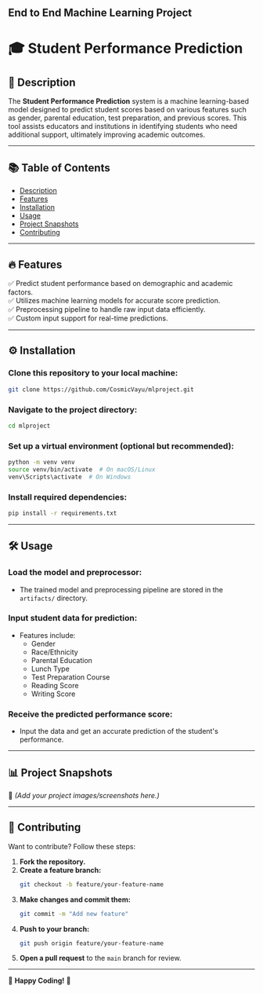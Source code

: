 ## End to End Machine Learning Project

# 🎓 Student Performance Prediction

## 📌 Description
The **Student Performance Prediction** system is a machine learning-based model designed to predict student scores based on various features such as gender, parental education, test preparation, and previous scores. This tool assists educators and institutions in identifying students who need additional support, ultimately improving academic outcomes.

---

## 📚 Table of Contents
- [Description](#-description)
- [Features](#-features)
- [Installation](#-installation)
- [Usage](#-usage)
- [Project Snapshots](#-project-snapshots)
- [Contributing](#-contributing)

---

## 🔥 Features
✅ Predict student performance based on demographic and academic factors.  
✅ Utilizes machine learning models for accurate score prediction.  
✅ Preprocessing pipeline to handle raw input data efficiently.  
✅ Custom input support for real-time predictions.  

---

## ⚙️ Installation

### Clone this repository to your local machine:
```bash
git clone https://github.com/CosmicVayu/mlproject.git
```

### Navigate to the project directory:
```bash
cd mlproject
```

### Set up a virtual environment (optional but recommended):
```bash
python -m venv venv  
source venv/bin/activate  # On macOS/Linux  
venv\Scripts\activate  # On Windows  
```

### Install required dependencies:
```bash
pip install -r requirements.txt
```

---

## 🛠️ Usage

### Load the model and preprocessor:
- The trained model and preprocessing pipeline are stored in the `artifacts/` directory.

### Input student data for prediction:
- Features include:
  - Gender
  - Race/Ethnicity
  - Parental Education
  - Lunch Type
  - Test Preparation Course
  - Reading Score
  - Writing Score

### Receive the predicted performance score:
- Input the data and get an accurate prediction of the student's performance.

---

## 📊 Project Snapshots
📌 *(Add your project images/screenshots here.)*

---

## 🤝 Contributing

Want to contribute? Follow these steps:

1. **Fork the repository.**
2. **Create a feature branch:**
   ```bash
   git checkout -b feature/your-feature-name
   ```
3. **Make changes and commit them:**
   ```bash
   git commit -m "Add new feature"
   ```
4. **Push to your branch:**
   ```bash
   git push origin feature/your-feature-name
   ```
5. **Open a pull request** to the `main` branch for review.

---

🚀 **Happy Coding!** 🎯
